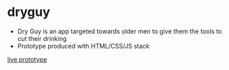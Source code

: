 # dryguy

- Dry Guy is an app targeted towards older men to give them the tools to cut their drinking
- Prototype produced with HTML/CSS/JS stack

[live prototype](https://9ps.github.io/dryguy/)
